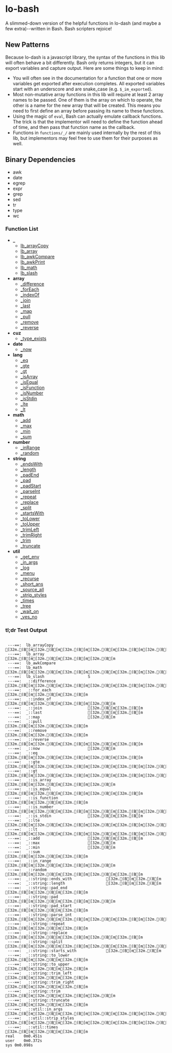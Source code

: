 # lo-bash
A slimmed-down version of the helpful functions in lo-dash (and maybe a few extra)--written in Bash. Bash scripters rejoice!


New Patterns
------------

Because lo-dash is a javascript library, the syntax of the functions in this lib will often behave a bit differently. Bash only returns integers, but it can export variables and capture output. Here are some things to keep in mind:

- You will often see in the documentation for a function that one or more variables get exported after execution completes. All exported variables start with an underscore and are snake_case (e.g. `$_im_exported`).
- Most non-mutative array functions in this lib will require at least 2 array names to be passed. One of them is the array on which to operate, the other is a name for the new array that will be created. This means you need to first define an array before passing its name to these functions.
- Using the magic of `eval`, Bash can actually emulate callback functions. The trick is that the implementor will need to define the function ahead of time, and then pass that function name as the callback.
- Functions in `functions/_/` are mainly used internally by the rest of this lib, but implementors may feel free to use them for their purposes as well.


Binary Dependencies
-------------------
- awk
- date
- egrep
- expr
- grep
- sed
- tr
- type
- wc


### Function List

- **_**
  - [lb_arrayCopy](https://github.com/Smolations/lo-bash/blob/master/functions/_/lb_arrayCopy.sh)
  - [lb_array](https://github.com/Smolations/lo-bash/blob/master/functions/_/lb_array.sh)
  - [lb_awkCompare](https://github.com/Smolations/lo-bash/blob/master/functions/_/lb_awkCompare.sh)
  - [lb_awkPrint](https://github.com/Smolations/lo-bash/blob/master/functions/_/lb_awkPrint.sh)
  - [lb_math](https://github.com/Smolations/lo-bash/blob/master/functions/_/lb_math.sh)
  - [lb_slash](https://github.com/Smolations/lo-bash/blob/master/functions/_/lb_slash.sh)
- **array**
  - [_difference](https://github.com/Smolations/lo-bash/blob/master/functions/array/difference.sh)
  - [_forEach](https://github.com/Smolations/lo-bash/blob/master/functions/array/forEach.sh)
  - [_indexOf](https://github.com/Smolations/lo-bash/blob/master/functions/array/indexOf.sh)
  - [_join](https://github.com/Smolations/lo-bash/blob/master/functions/array/join.sh)
  - [_last](https://github.com/Smolations/lo-bash/blob/master/functions/array/last.sh)
  - [_map](https://github.com/Smolations/lo-bash/blob/master/functions/array/map.sh)
  - [_pull](https://github.com/Smolations/lo-bash/blob/master/functions/array/pull.sh)
  - [_remove](https://github.com/Smolations/lo-bash/blob/master/functions/array/remove.sh)
  - [_reverse](https://github.com/Smolations/lo-bash/blob/master/functions/array/reverse.sh)
- **cuz**
  - [_type_exists](https://github.com/Smolations/lo-bash/blob/master/functions/cuz/type_exists.sh)
- **date**
  - [_now](https://github.com/Smolations/lo-bash/blob/master/functions/date/now.sh)
- **lang**
  - [_eq](https://github.com/Smolations/lo-bash/blob/master/functions/lang/eq.sh)
  - [_gte](https://github.com/Smolations/lo-bash/blob/master/functions/lang/gte.sh)
  - [_gt](https://github.com/Smolations/lo-bash/blob/master/functions/lang/gt.sh)
  - [_isArray](https://github.com/Smolations/lo-bash/blob/master/functions/lang/isArray.sh)
  - [_isEqual](https://github.com/Smolations/lo-bash/blob/master/functions/lang/isEqual.sh)
  - [_isFunction](https://github.com/Smolations/lo-bash/blob/master/functions/lang/isFunction.sh)
  - [_isNumber](https://github.com/Smolations/lo-bash/blob/master/functions/lang/isNumber.sh)
  - [_isStdin](https://github.com/Smolations/lo-bash/blob/master/functions/lang/isStdin.sh)
  - [_lte](https://github.com/Smolations/lo-bash/blob/master/functions/lang/lte.sh)
  - [_lt](https://github.com/Smolations/lo-bash/blob/master/functions/lang/lt.sh)
- **math**
  - [_add](https://github.com/Smolations/lo-bash/blob/master/functions/math/add.sh)
  - [_max](https://github.com/Smolations/lo-bash/blob/master/functions/math/max.sh)
  - [_min](https://github.com/Smolations/lo-bash/blob/master/functions/math/min.sh)
  - [_sum](https://github.com/Smolations/lo-bash/blob/master/functions/math/sum.sh)
- **number**
  - [_inRange](https://github.com/Smolations/lo-bash/blob/master/functions/number/inRange.sh)
  - [_random](https://github.com/Smolations/lo-bash/blob/master/functions/number/random.sh)
- **string**
  - [_endsWith](https://github.com/Smolations/lo-bash/blob/master/functions/string/endsWith.sh)
  - [_length](https://github.com/Smolations/lo-bash/blob/master/functions/string/length.sh)
  - [_padEnd](https://github.com/Smolations/lo-bash/blob/master/functions/string/padEnd.sh)
  - [_pad](https://github.com/Smolations/lo-bash/blob/master/functions/string/pad.sh)
  - [_padStart](https://github.com/Smolations/lo-bash/blob/master/functions/string/padStart.sh)
  - [_parseInt](https://github.com/Smolations/lo-bash/blob/master/functions/string/parseInt.sh)
  - [_repeat](https://github.com/Smolations/lo-bash/blob/master/functions/string/repeat.sh)
  - [_replace](https://github.com/Smolations/lo-bash/blob/master/functions/string/replace.sh)
  - [_split](https://github.com/Smolations/lo-bash/blob/master/functions/string/split.sh)
  - [_startsWith](https://github.com/Smolations/lo-bash/blob/master/functions/string/startsWith.sh)
  - [_toLower](https://github.com/Smolations/lo-bash/blob/master/functions/string/toLower.sh)
  - [_toUpper](https://github.com/Smolations/lo-bash/blob/master/functions/string/toUpper.sh)
  - [_trimLeft](https://github.com/Smolations/lo-bash/blob/master/functions/string/trimLeft.sh)
  - [_trimRight](https://github.com/Smolations/lo-bash/blob/master/functions/string/trimRight.sh)
  - [_trim](https://github.com/Smolations/lo-bash/blob/master/functions/string/trim.sh)
  - [_truncate](https://github.com/Smolations/lo-bash/blob/master/functions/string/truncate.sh)
- **util**
  - [_get_env](https://github.com/Smolations/lo-bash/blob/master/functions/util/get_env.sh)
  - [_in_args](https://github.com/Smolations/lo-bash/blob/master/functions/util/in_args.sh)
  - [_log](https://github.com/Smolations/lo-bash/blob/master/functions/util/log.sh)
  - [_menu](https://github.com/Smolations/lo-bash/blob/master/functions/util/menu.sh)
  - [_recurse](https://github.com/Smolations/lo-bash/blob/master/functions/util/recurse.sh)
  - [_short_ans](https://github.com/Smolations/lo-bash/blob/master/functions/util/short_ans.sh)
  - [_source_all](https://github.com/Smolations/lo-bash/blob/master/functions/util/source_all.sh)
  - [_strip_styles](https://github.com/Smolations/lo-bash/blob/master/functions/util/strip_styles.sh)
  - [_times](https://github.com/Smolations/lo-bash/blob/master/functions/util/times.sh)
  - [_tree](https://github.com/Smolations/lo-bash/blob/master/functions/util/tree.sh)
  - [_wait_on](https://github.com/Smolations/lo-bash/blob/master/functions/util/wait_on.sh)
  - [_yes_no](https://github.com/Smolations/lo-bash/blob/master/functions/util/yes_no.sh)


### tl;dr Test Output

```

 ---==:  lb_arrayCopy               [32m.(B[m[32m.(B[m[32m.(B[m[32m.(B[m[32m.(B[m[32m.(B[m
 ---==:  lb_array                   [32m.(B[m[32m.(B[m[32m.(B[m[32m.(B[m
 ---==:  lb_awkCompare
 ---==:  lb_math                    [32m.(B[m[32m.(B[m[32m.(B[m[32m.(B[m[32m.(B[m[32m.(B[m
 ---==:  lb_slash                   S
 ---==:  _::difference              [32m.(B[m[32m.(B[m[32m.(B[m[32m.(B[m[32m.(B[m[32m.(B[m[32m.(B[m[32m.(B[m[32m.(B[m[32m.(B[m[32m.(B[m[32m.(B[m[32m.(B[m[32m.(B[m[32m.(B[m[32m.(B[m[32m.(B[m[32m.(B[m
 ---==:  _::for_each                [32m.(B[m[32m.(B[m[32m.(B[m
 ---==:  _::index_of                [32m.(B[m[32m.(B[m[32m.(B[m[32m.(B[m
 ---==:  _::join                    [32m.(B[m[32m.(B[m
 ---==:  _::last                    [32m.(B[m[32m.(B[m
 ---==:  _::map                     [32m.(B[m
 ---==:  _::pull                    [32m.(B[m[32m.(B[m[32m.(B[m
 ---==:  _::remove                  [32m.(B[m[32m.(B[m[32m.(B[m
 ---==:  _::reverse                 [32m.(B[m[32m.(B[m[32m.(B[m[32m.(B[m[32m.(B[m
 ---==:  _::now                     [32m.(B[m
 ---==:  _::eq                      [32m.(B[m[32m.(B[m[32m.(B[m[32m.(B[m[32m.(B[m
 ---==:  _::gte                     [32m.(B[m[32m.(B[m[32m.(B[m[32m.(B[m[32m.(B[m[32m.(B[m[32m.(B[m[32m.(B[m[32m.(B[m[32m.(B[m[32m.(B[m
 ---==:  _::gt                      [32m.(B[m[32m.(B[m[32m.(B[m[32m.(B[m[32m.(B[m[32m.(B[m[32m.(B[m[32m.(B[m
 ---==:  _::is_array                [32m.(B[m[32m.(B[m[32m.(B[m[32m.(B[m
 ---==:  _::is_equal                [32m.(B[m[32m.(B[m[32m.(B[m[32m.(B[m[32m.(B[m
 ---==:  _::is_function             [32m.(B[m[32m.(B[m[32m.(B[m
 ---==:  _::is_number               [32m.(B[m[32m.(B[m[32m.(B[m[32m.(B[m[32m.(B[m[32m.(B[m[32m.(B[m[32m.(B[m[32m.(B[m[32m.(B[m
 ---==:  _::is_stdin                [32m.(B[m[32m.(B[m
 ---==:  _::lte                     [32m.(B[m[32m.(B[m[32m.(B[m[32m.(B[m[32m.(B[m[32m.(B[m[32m.(B[m[32m.(B[m[32m.(B[m[32m.(B[m[32m.(B[m
 ---==:  _::lt                      [32m.(B[m[32m.(B[m[32m.(B[m[32m.(B[m[32m.(B[m[32m.(B[m[32m.(B[m[32m.(B[m
 ---==:  _::add                     [32m.(B[m[32m.(B[m
 ---==:  _::max                     [32m.(B[m
 ---==:  _::min                     [32m.(B[m
 ---==:  _::sum                     [32m.(B[m[32m.(B[m[32m.(B[m
 ---==:  _::in_range                [32m.(B[m[32m.(B[m[32m.(B[m[32m.(B[m
 ---==:  _::random                  [32m.(B[m[32m.(B[m[32m.(B[m[32m.(B[m[32m.(B[m
 ---==:  _::string::ends_with               [32m.(B[m[32m.(B[m
 ---==:  _::string::length                  [32m.(B[m[32m.(B[m
 ---==:  _::string::pad_end                 [32m.(B[m[32m.(B[m[32m.(B[m
 ---==:  _::string::pad                     [32m.(B[m[32m.(B[m[32m.(B[m[32m.(B[m
 ---==:  _::string::pad_start               [32m.(B[m[32m.(B[m[32m.(B[m
 ---==:  _::string::parse_int               [32m.(B[m[32m.(B[m[32m.(B[m[32m.(B[m[32m.(B[m[32m.(B[m
 ---==:  _::string::repeat                  [32m.(B[m[32m.(B[m[32m.(B[m
 ---==:  _::string::replace                 [32m.(B[m[32m.(B[m[32m.(B[m[32m.(B[m[32m.(B[m
 ---==:  _::string::split                   [32m.(B[m[32m.(B[m[32m.(B[m[32m.(B[m[32m.(B[m[32m.(B[m[32m.(B[m[32m.(B[m[32m.(B[m[32m.(B[m[32m.(B[m[32m.(B[m
 ---==:  _::string::starts_with             [32m.(B[m[32m.(B[m
 ---==:  _::string::to_lower                [32m.(B[m[32m.(B[m[32m.(B[m
 ---==:  _::string::to_upper                [32m.(B[m[32m.(B[m[32m.(B[m
 ---==:  _::string::trim_left               [32m.(B[m[32m.(B[m[32m.(B[m
 ---==:  _::string::trim_right              [32m.(B[m[32m.(B[m[32m.(B[m
 ---==:  _::string::trim                    [32m.(B[m[32m.(B[m[32m.(B[m[32m.(B[m
 ---==:  _::string::truncate                [32m.(B[m[32m.(B[m[32m.(B[m
 ---==:  _::util::in_args           [32m.(B[m[32m.(B[m[32m.(B[m[32m.(B[m[32m.(B[m[32m.(B[m[32m.(B[m[32m.(B[m[32m.(B[m[32m.(B[m[32m.(B[m[32m.(B[m[32m.(B[m[32m.(B[m[32m.(B[m[32m.(B[m[32m.(B[m[32m.(B[m
 ---==:  _::util::strip_styles      [32m.(B[m[32m.(B[m[32m.(B[m[32m.(B[m[32m.(B[m[32m.(B[m[32m.(B[m[32m.(B[m[32m.(B[m
 ---==:  _::util::times             [32m.(B[m[32m.(B[m[32m.(B[m
real	0m0.451s
user	0m0.372s
sys	0m0.098s

```
